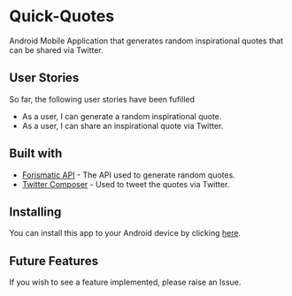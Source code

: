 # Quick-Quotes

Android Mobile Application that generates random inspirational quotes that can be shared via Twitter.

## User Stories

So far, the following user stories have been fufilled

* As a user, I can generate a random inspirational quote.
* As a user, I can share an inspirational quote via Twitter.

## Built with

* [Forismatic API](http://forismatic.com/en/api/) - The API used to generate random quotes.
* [Twitter Composer](https://dev.twitter.com/twitterkit/android/compose-tweets) - Used to tweet the quotes via Twitter.

## Installing

You can install this app to your Android device by clicking [here](https://play.google.com/store/apps/details?id=com.willvelida.quickqotes).

## Future Features

If you wish to see a feature implemented, please raise an Issue.
